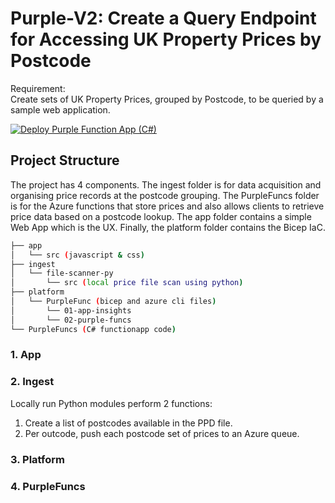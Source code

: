 # Purple-V2: Create a Query Endpoint for Accessing UK Property Prices by Postcode
Requirement:  
Create sets of UK Property Prices, grouped by Postcode, to be queried by a sample web application.  

[![Deploy Purple Function App (C#)](https://github.com/andyvroberts/purple/actions/workflows/funcapp.deploy.yml/badge.svg)](https://github.com/andyvroberts/purple/actions/workflows/funcapp.deploy.yml)


## Project Structure  
The project has 4 components.  The ingest folder is for data acquisition and organising price records at the postcode grouping.  The PurpleFuncs folder is for the Azure functions that store prices and also allows clients to retrieve price data based on a postcode lookup.  The app folder contains a simple Web App which is the UX. Finally, the platform folder contains the Bicep IaC.  
```bash
├── app
│   └── src (javascript & css)
├── ingest
│   └── file-scanner-py
│       └── src (local price file scan using python)
├── platform
│   └── PurpleFunc (bicep and azure cli files)
│       └── 01-app-insights
│       └── 02-purple-funcs
└── PurpleFuncs (C# functionapp code)
```

### 1. App


### 2. Ingest
Locally run Python modules perform 2 functions:  
1. Create a list of postcodes available in the PPD file.
2. Per outcode, push each postcode set of prices to an Azure queue.

### 3. Platform


### 4. PurpleFuncs

<br>






